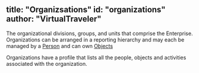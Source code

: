 title: "Organizsations"
id: "organizations" 
author: "VirtualTraveler"
---
The organizational divisions, groups, and units that comprise the Enterprise. Organizations can be arranged in a reporting hierarchy and may each be managed by a [Person](/key-concepts/facts_and_dimensions/people/) and can own [Objects](/key-concept/facts_and_dimensions/object)

Organizations have a profile that lists all the people, objects and activities associated with the organization.  